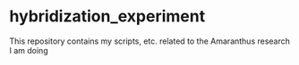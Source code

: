# hybridization_experiment
This repository contains my scripts, etc. related to the Amaranthus research I am doing 
